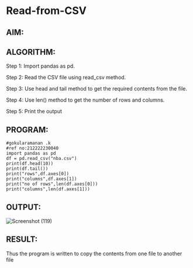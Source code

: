 # Read-from-CSV

## AIM:

## ALGORITHM:
Step 1:
Import pandas as pd.

Step 2:
Read the CSV file using read_csv method.

Step 3:
Use head and tail method to get the required contents from the file.

Step 4:
Use len() method to get the number of rows and columns.

Step 5:
Print the output

## PROGRAM:
```
#gokularamanan .k
#ref no:212222230040
import pandas as pd
df = pd.read_csv("nba.csv")
print(df.head(10))
print(df.tail())
print("rows",df.axes[0])
print("columns",df.axes[1])
print("no of rows",len(df.axes[0]))
print("columns",len(df.axes[1]))
```
## OUTPUT:
![Screenshot (119)](https://github.com/Gokulanbazhagan/Read-from-CSV/assets/119518996/5a2e894f-7390-41b4-bb2e-1acfea0fe0b5)

## RESULT:
Thus the program is written to copy the contents from one file to another file
